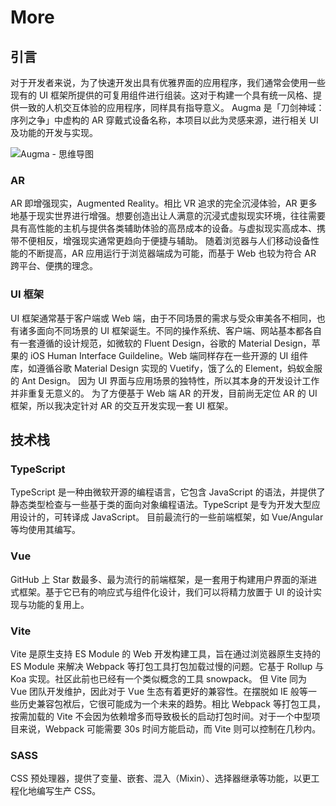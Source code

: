 # More

## 引言

对于开发者来说，为了快速开发出具有优雅界面的应用程序，我们通常会使用一些现有的 UI 框架所提供的可复用组件进行组装。这对于构建一个具有统一风格、提供一致的人机交互体验的应用程序，同样具有指导意义。
Augma 是「刀剑神域：序列之争」中虚构的 AR 穿戴式设备名称，本项目以此为灵感来源，进行相关 UI 及功能的开发与实现。

![Augma - 思维导图](/augma-ui-mind-map.jpg)

### AR

AR 即增强现实，Augmented Reality。相比 VR 追求的完全沉浸体验，AR 更多地基于现实世界进行增强。想要创造出让人满意的沉浸式虚拟现实环境，往往需要具有高性能的主机与提供各类辅助体验的高昂成本的设备。与虚拟现实高成本、携带不便相反，增强现实通常更趋向于便捷与辅助。
随着浏览器与人们移动设备性能的不断提高，AR 应用运行于浏览器端成为可能，而基于 Web 也较为符合 AR 跨平台、便携的理念。

### UI 框架

UI 框架通常基于客户端或 Web 端，由于不同场景的需求与受众审美各不相同，也有诸多面向不同场景的 UI 框架诞生。不同的操作系统、客户端、网站基本都各自有一套遵循的设计规范，如微软的 Fluent Design，谷歌的 Material Design，苹果的 iOS Human Interface Guildeline。Web 端同样存在一些开源的 UI 组件库，如遵循谷歌 Material Design 实现的 Vuetify，饿了么的 Element，蚂蚁金服的 Ant Design。
因为 UI 界面与应用场景的独特性，所以其本身的开发设计工作并非重复无意义的。
为了方便基于 Web 端 AR 的开发，目前尚无定位 AR 的 UI 框架，所以我决定针对 AR 的交互开发实现一套 UI 框架。

## 技术栈

### TypeScript

TypeScript 是一种由微软开源的编程语言，它包含 JavaScript 的语法，并提供了静态类型检查与一些基于类的面向对象编程语法。TypeScript 是专为开发大型应用设计的，可转译成 JavaScript。
目前最流行的一些前端框架，如 Vue/Angular 等均使用其编写。

### Vue

GitHub 上 Star 数最多、最为流行的前端框架，是一套用于构建用户界面的渐进式框架。基于它已有的响应式与组件化设计，我们可以将精力放置于 UI 的设计实现与功能的复用上。

### Vite

Vite 是原生支持 ES Module 的 Web 开发构建工具，旨在通过浏览器原生支持的 ES Module 来解决 Webpack 等打包工具打包加载过慢的问题。它基于 Rollup 与 Koa 实现。社区此前也已经有一个类似概念的工具 snowpack。
但 Vite 同为 Vue 团队开发维护，因此对于 Vue 生态有着更好的兼容性。在摆脱如 IE 般等一些历史兼容包袱后，它很可能成为一个未来的趋势。相比 Webpack 等打包工具，按需加载的 Vite 不会因为依赖增多而导致极长的启动打包时间。对于一个中型项目来说，Webpack 可能需要 30s 时间方能启动，而 Vite 则可以控制在几秒内。

### SASS

CSS 预处理器，提供了变量、嵌套、混入（Mixin）、选择器继承等功能，以更工程化地编写生产 CSS。

